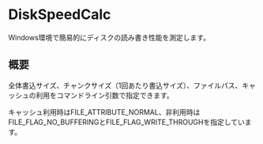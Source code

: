 # DiskSpeedCalc
Windows環境で簡易的にディスクの読み書き性能を測定します。

## 概要
全体書込サイズ、チャンクサイズ（1回あたり書込サイズ）、ファイルパス、キャッシュの利用をコマンドライン引数で指定できます。

キャッシュ利用時はFILE_ATTRIBUTE_NORMAL、非利用時はFILE_FLAG_NO_BUFFERINGとFILE_FLAG_WRITE_THROUGHを指定しています。
